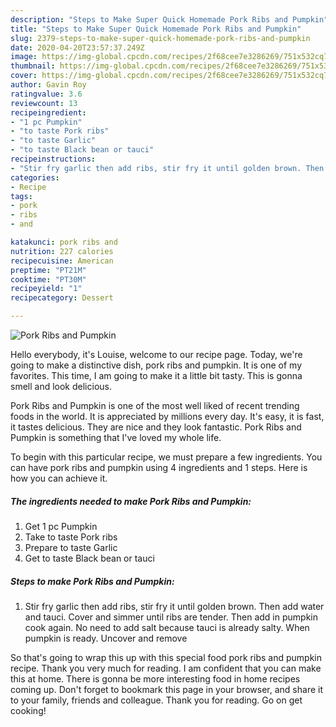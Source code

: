 ```yaml
---
description: "Steps to Make Super Quick Homemade Pork Ribs and Pumpkin"
title: "Steps to Make Super Quick Homemade Pork Ribs and Pumpkin"
slug: 2379-steps-to-make-super-quick-homemade-pork-ribs-and-pumpkin
date: 2020-04-20T23:57:37.249Z
image: https://img-global.cpcdn.com/recipes/2f68cee7e3286269/751x532cq70/pork-ribs-and-pumpkin-recipe-main-photo.jpg
thumbnail: https://img-global.cpcdn.com/recipes/2f68cee7e3286269/751x532cq70/pork-ribs-and-pumpkin-recipe-main-photo.jpg
cover: https://img-global.cpcdn.com/recipes/2f68cee7e3286269/751x532cq70/pork-ribs-and-pumpkin-recipe-main-photo.jpg
author: Gavin Roy
ratingvalue: 3.6
reviewcount: 13
recipeingredient:
- "1 pc Pumpkin"
- "to taste Pork ribs"
- "to taste Garlic"
- "to taste Black bean or tauci"
recipeinstructions:
- "Stir fry garlic then add ribs, stir fry it until golden brown. Then add water and tauci. Cover and simmer until ribs are tender. Then add in pumpkin cook again. No need to add salt because tauci is already salty. When pumpkin is ready. Uncover and remove"
categories:
- Recipe
tags:
- pork
- ribs
- and

katakunci: pork ribs and 
nutrition: 227 calories
recipecuisine: American
preptime: "PT21M"
cooktime: "PT30M"
recipeyield: "1"
recipecategory: Dessert

---
```



![Pork Ribs and Pumpkin](https://img-global.cpcdn.com/recipes/2f68cee7e3286269/751x532cq70/pork-ribs-and-pumpkin-recipe-main-photo.jpg)

Hello everybody, it's Louise, welcome to our recipe page. Today, we're going to make a distinctive dish, pork ribs and pumpkin. It is one of my favorites. This time, I am going to make it a little bit tasty. This is gonna smell and look delicious.



Pork Ribs and Pumpkin is one of the most well liked of recent trending foods in the world. It is appreciated by millions every day. It's easy, it is fast, it tastes delicious. They are nice and they look fantastic. Pork Ribs and Pumpkin is something that I've loved my whole life.


To begin with this particular recipe, we must prepare a few ingredients. You can have pork ribs and pumpkin using 4 ingredients and 1 steps. Here is how you can achieve it.

<!--inarticleads1-->

##### The ingredients needed to make Pork Ribs and Pumpkin:

1. Get 1 pc Pumpkin
1. Take to taste Pork ribs
1. Prepare to taste Garlic
1. Get to taste Black bean or tauci




<!--inarticleads2-->

##### Steps to make Pork Ribs and Pumpkin:

1. Stir fry garlic then add ribs, stir fry it until golden brown. Then add water and tauci. Cover and simmer until ribs are tender. Then add in pumpkin cook again. No need to add salt because tauci is already salty. When pumpkin is ready. Uncover and remove




So that's going to wrap this up with this special food pork ribs and pumpkin recipe. Thank you very much for reading. I am confident that you can make this at home. There is gonna be more interesting food in home recipes coming up. Don't forget to bookmark this page in your browser, and share it to your family, friends and colleague. Thank you for reading. Go on get cooking!
